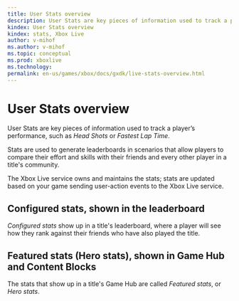 ```yaml
---
title: User Stats overview
description: User Stats are key pieces of information used to track a player's performance.
kindex: User Stats overview
kindex: stats, Xbox Live
author: v-mihof
ms.author: v-mihof
ms.topic: conceptual
ms.prod: xboxlive
ms.technology: 
permalink: en-us/games/xbox/docs/gxdk/live-stats-overview.html
---
```


# User Stats overview

<!-- 
From top of public "contrast" article "Using player stats".
Better or additional content could be from public: "Player Data: Stats, Leaderboards, and Achievements" 
-->

User Stats are key pieces of information used to track a player’s performance, such as *Head Shots* or *Fastest Lap Time*.

Stats are used to generate leaderboards in scenarios that allow players to compare their effort and skills with their friends and every other player in a title's community.

The Xbox Live service owns and maintains the stats; stats are updated based on your game sending user-action events to the Xbox Live service.


## Configured stats, shown in the leaderboard

*Configured stats* show up in a title's leaderboard, where a player will see how they rank against their friends who have also played the title.


## Featured stats (Hero stats), shown in Game Hub and Content Blocks

The stats that show up in a title's Game Hub are called *Featured stats*, or *Hero stats*.
